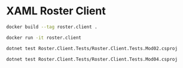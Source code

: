# XAML Roster Client

```sh
docker build --tag roster.client .

docker run -it roster.client
```

```sh
dotnet test Roster.Client.Tests/Roster.Client.Tests.Mod02.csproj

dotnet test Roster.Client.Tests/Roster.Client.Tests.Mod04.csproj
```
